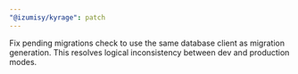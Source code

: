 ```yaml
---
"@izumisy/kyrage": patch
---
```


Fix pending migrations check to use the same database client as migration generation.
This resolves logical inconsistency between dev and production modes.
